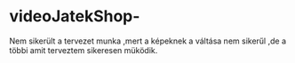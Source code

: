 # videoJatekShop-
Nem sikerült a tervezet munka ,mert a képeknek a váltása nem sikerűl ,de a többi amit terveztem sikeresen müködik.
